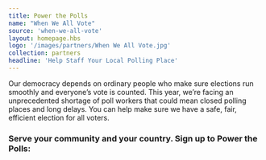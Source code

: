```yaml
---
title: Power the Polls
name: "When We All Vote"
source: 'when-we-all-vote'
layout: homepage.hbs
logo: '/images/partners/When We All Vote.jpg'
collection: partners
headline: 'Help Staff Your Local Polling Place'
---
```


Our democracy depends on ordinary people who make sure elections run smoothly and everyone’s vote is counted. This year, we’re facing an unprecedented shortage of poll workers that could mean closed polling places and long delays. You can help make sure we have a safe, fair, efficient election for all voters.

### Serve your community and your country. Sign up to Power the Polls:
